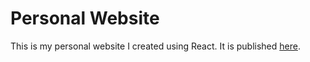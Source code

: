 # Personal Website

This is my personal website I created using React.
It is published [here](https://www.timothycronin.com). 
